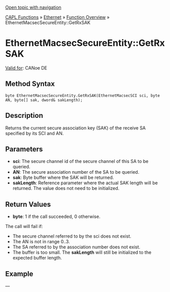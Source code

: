 [Open topic with navigation](../../../../../CANoeDEFamily.htm#Topics/CAPLFunctions/IP/Methods/CAPLfunctionGetRxSAK.md)

[CAPL Functions](../../CAPLfunctions.md) » [Ethernet](../CAPLEthernetStartPage.md) » [Function Overview](../CAPLfunctionsIPOverview.md) » EthernetMacsecSecureEntity::GetRxSAK

# EthernetMacsecSecureEntity::GetRxSAK

[Valid for](../../../Shared/FeatureAvailability.md):  CANoe DE

## Method Syntax

`byte EthernetMacsecSecureEntity.GetRxSAK(EthernetMacsecSCI sci, byte AN, byte[] sak, dword& sakLength);`

## Description

Returns the current secure association key (SAK) of the receive SA specified by its SCI and AN.

## Parameters

- **sci**: The secure channel id of the secure channel of this SA to be queried.
- **AN**: The secure association number of the SA to be queried.
- **sak**: Byte buffer where the SAK will be returned.
- **sakLength**: Reference parameter where the actual SAK length will be returned. The value does not need to be initialized.

## Return Values

- **byte**: 1 if the call succeeded, 0 otherwise.

The call will fail if:

- The secure channel referred to by the sci does not exist.
- The AN is not in range 0..3.
- The SA referred to by the association number does not exist.
- The buffer is too small. The **sakLength** will still be initialized to the expected buffer length.

## Example

—
